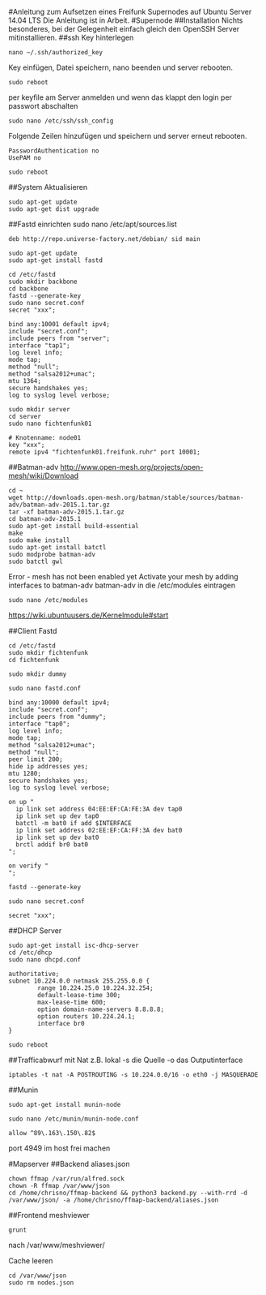 #Anleitung zum Aufsetzen eines Freifunk Supernodes auf Ubuntu Server 14.04 LTS
Die Anleitung ist in Arbeit.
#Supernode
##Installation
Nichts besonderes, bei der Gelegenheit einfach gleich den OpenSSH Server mitinstallieren.
##ssh Key hinterlegen
```
nano ~/.ssh/authorized_key
```
Key einfügen, Datei speichern, nano beenden und server rebooten.
```
sudo reboot
```
per keyfile am Server anmelden und wenn das klappt den login per passwort abschalten
```
sudo nano /etc/ssh/ssh_config
```
Folgende Zeilen hinzufügen und speichern und server erneut rebooten.
```
PasswordAuthentication no
UsePAM no
```
```
sudo reboot
```
##System Aktualisieren
```
sudo apt-get update
sudo apt-get dist upgrade
```
##Fastd einrichten
sudo nano /etc/apt/sources.list
```
deb http://repo.universe-factory.net/debian/ sid main
```
```
sudo apt-get update
sudo apt-get install fastd
```
```
cd /etc/fastd
sudo mkdir backbone
cd backbone
fastd --generate-key
sudo nano secret.conf
secret "xxx";
```
```
bind any:10001 default ipv4;
include "secret.conf";
include peers from "server";
interface "tap1";
log level info;
mode tap;
method "null";
method "salsa2012+umac";
mtu 1364;
secure handshakes yes;
log to syslog level verbose;
```
```
sudo mkdir server
cd server
sudo nano fichtenfunk01
```
```
# Knotenname: node01
key "xxx";
remote ipv4 "fichtenfunk01.freifunk.ruhr" port 10001;

```
##Batman-adv
http://www.open-mesh.org/projects/open-mesh/wiki/Download
```
cd ~
wget http://downloads.open-mesh.org/batman/stable/sources/batman-adv/batman-adv-2015.1.tar.gz
tar -xf batman-adv-2015.1.tar.gz
cd batman-adv-2015.1
sudo apt-get install build-essential
make
sudo make install
sudo apt-get install batctl
sudo modprobe batman-adv
sudo batctl gwl
```
Error - mesh has not been enabled yet
Activate your mesh by adding interfaces to batman-adv
batman-adv in die /etc/modules eintragen
```
sudo nano /etc/modules
```
https://wiki.ubuntuusers.de/Kernelmodule#start

##Client Fastd
```
cd /etc/fastd
sudo mkdir fichtenfunk
cd fichtenfunk
```
```
sudo mkdir dummy
```
```
sudo nano fastd.conf
```
```
bind any:10000 default ipv4;
include "secret.conf";
include peers from "dummy";
interface "tap0";
log level info;
mode tap;
method "salsa2012+umac";
method "null";
peer limit 200;
hide ip addresses yes;
mtu 1280;
secure handshakes yes;
log to syslog level verbose;

on up "
  ip link set address 04:EE:EF:CA:FE:3A dev tap0
  ip link set up dev tap0
  batctl -m bat0 if add $INTERFACE
  ip link set address 02:EE:EF:CA:FF:3A dev bat0
  ip link set up dev bat0
  brctl addif br0 bat0
";

on verify "
";
```
```
fastd --generate-key
```
```
sudo nano secret.conf
```
```
secret "xxx";
```
##DHCP Server
```
sudo apt-get install isc-dhcp-server 
cd /etc/dhcp
sudo nano dhcpd.conf
```
```
authoritative;
subnet 10.224.0.0 netmask 255.255.0.0 {
        range 10.224.25.0 10.224.32.254;
        default-lease-time 300;
        max-lease-time 600;
        option domain-name-servers 8.8.8.8;
        option routers 10.224.24.1;
        interface br0
}
```
```
sudo reboot
```
##Trafficabwurf mit Nat z.B. lokal
-s die Quelle
-o das Outputinterface
````
iptables -t nat -A POSTROUTING -s 10.224.0.0/16 -o eth0 -j MASQUERADE
````
##Munin
```
sudo apt-get install munin-node
```
```
sudo nano /etc/munin/munin-node.conf
```
```
allow ^89\.163\.150\.82$
```
port 4949 im host frei machen

#Mapserver
##Backend
aliases.json
```
chown ffmap /var/run/alfred.sock
chown -R ffmap /var/www/json
cd /home/chrisno/ffmap-backend && python3 backend.py --with-rrd -d /var/www/json/ -a /home/chrisno/ffmap-backend/aliases.json
```

##Frontend meshviewer
```
grunt
```
nach /var/www/meshviewer/

Cache leeren
```
cd /var/www/json
sudo rm nodes.json
```
